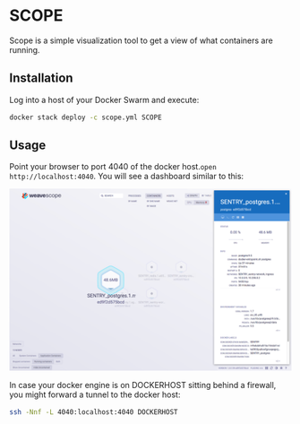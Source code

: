 # SCOPE

Scope is a simple visualization tool to get a view of what containers are running.


## Installation

Log into a host of your Docker Swarm and execute:

```bash
docker stack deploy -c scope.yml SCOPE
```

## Usage

Point your browser to port 4040 of the docker host.`open http://localhost:4040`. You will see a dashboard similar to this:

![SCOPE Dashboard](./scope.tiff)

In case your docker engine is on DOCKERHOST sitting behind a firewall, you might forward a tunnel to the docker host:

```bash
ssh -Nnf -L 4040:localhost:4040 DOCKERHOST
```
